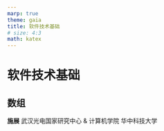 ```yaml
---
marp: true
theme: gaia
title: 软件技术基础
# size: 4:3
math: katex
---
```


<!-- _class: lead -->

# 软件技术基础

## 数组

**施展**
武汉光电国家研究中心 & 计算机学院
华中科技大学
